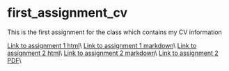 # first_assignment_cv
This is the first assignment for the class which contains my CV information

[Link to assignment 1 html](http://spgarulo.github.io/first_assignment_cv/)\\
[Link to assignment 1 markdown](http://spgarulo.github.io/first_assignment_cv/NoCss.html)\\
[Link to assignment 2 html](https://spgarulo.github.io/second-assignment/index.html)\\
[Link to assignment 2 markdown](https://spgarulo.github.io/second-assignment/NoCss.html)\\
[Link to assignment 2 PDF](https://spgarulo.github.io/second-assignment/tryoutlatex.pdf)\\
